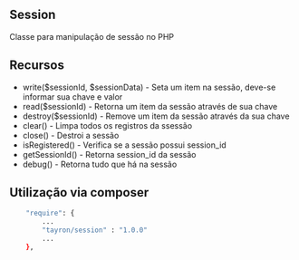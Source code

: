 ## Session

Classe para manipulação de sessão no PHP


## Recursos
  - write($sessionId, $sessionData) - Seta um item na sessão, deve-se informar sua chave e valor    
  - read($sessionId) - Retorna um item da sessão através de sua chave    
  - destroy($sessionId) - Remove um item da sessão através da sua chave
  - clear() - Limpa todos os registros da ssessão
  - close() - Destroi a sessão
  - isRegistered() - Verifica se a sessão possui session_id
  - getSessionId() - Retorna session_id da sessão
  - debug() - Retorna tudo que há na sessão



## Utilização via composer

```sh
    "require": {
        ...
        "tayron/session" : "1.0.0"
        ... 
    },    
```
